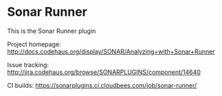 Sonar Runner
=========================

This is the Sonar Runner plugin

Project homepage:
http://docs.codehaus.org/display/SONAR/Analyzing+with+Sonar+Runner

Issue tracking:
http://jira.codehaus.org/browse/SONARPLUGINS/component/14640

CI builds:
https://sonarplugins.ci.cloudbees.com/job/sonar-runner/
